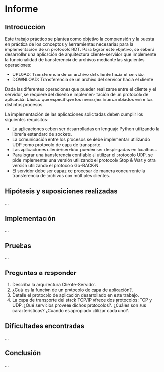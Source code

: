 # Informe

## Introducción

Este trabajo práctico se plantea como objetivo la comprensión y la puesta en práctica de los conceptos y herramientas
necesarias para la implementación de un protocolo RDT. Para lograr este objetivo, se deberá desarrollar una aplicación
de arquitectura cliente-servidor que implemente la funcionalidad de transferencia de archivos mediante las siguientes
operaciones:
- UPLOAD: Transferencia de un archivo del cliente hacia el servidor
- DOWNLOAD: Transferencia de un archivo del servidor hacia el cliente

Dada las diferentes operaciones que pueden realizarse entre el cliente y el servidor, se requiere del diseño e implemen-
tación de un protocolo de aplicación básico que especifique los mensajes intercambiados entre los distintos procesos.

La implementación de las aplicaciones solicitadas deben cumplir los siguientes requisitos:
- La aplicaciones deben ser desarrolladas en lenguaje Python utilizando la librería estandard de sockets.
- La comunicación entre los procesos se debe implementar utilizando UDP como protocolo de capa de transporte.
- Las aplicaciones cliente/servidor pueden ser desplegadas en localhost.
- Para lograr una transferencia confiable al utilizar el protocolo UDP, se pide implementar una versión utilizando el
protocolo Stop & Wait y otra versión utilizando el protocolo Go-BACK-N.
- El servidor debe ser capaz de procesar de manera concurrente la transferencia de archivos con múltiples clientes.

## Hipótesis y suposiciones realizadas

...

## Implementación

...

## Pruebas

...

## Preguntas a responder

1. Describa la arquitectura Cliente-Servidor.
2. ¿Cuál es la función de un protocolo de capa de aplicación?.
3. Detalle el protocolo de aplicación desarrollado en este trabajo.
4. La capa de transporte del stack TCP/IP ofrece dos protocolos: TCP y UDP. ¿Qué servicios proveen dichos protocolos?. ¿Cuáles son sus características? ¿Cuando es apropiado utilizar cada uno?.

## Dificultades encontradas

...

## Conclusión

...